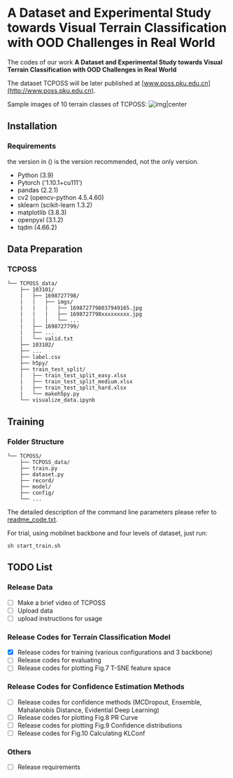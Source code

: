 # A Dataset and Experimental Study towards Visual Terrain Classification with OOD Challenges in Real World
The codes of our work **A Dataset and Experimental Study towards Visual Terrain Classification with OOD Challenges in Real World**

The dataset TCPOSS will be later published at [www.poss.pku.edu.cn](http://www.poss.pku.edu.cn).

Sample images of 10 terrain classes of TCPOSS:
![img|center](./img_exm/fig3.png)
## Installation

### Requirements

the version in () is the version recommended, not the only version.
- Python (3.9)
- Pytorch ('1.10.1+cu111')
- pandas (2.2.1)
- cv2 (opencv-python 4.5.4.60)
- sklearn (scikit-learn 1.3.2)
- matplotlib (3.8.3)
- openpyxl (3.1.2)
- tqdm (4.66.2)

## Data Preparation

### TCPOSS
```
└── TCPOSS_data/
    ├── 103101/ 
    |   ├── 1698727798/
    |   |   ├── imgs/
    |   |   |   ├── 1698727798037949165.jpg
    |   |   |   ├── 1698727798xxxxxxxxx.jpg
    |   |   |   └── ...
    |   ├── 1698727799/
    |   ├── ...
    |   └── valid.txt
    ├── 103102/
    ├── ...
    ├── label.csv
    ├── h5py/
    ├── train_test_split/
    |   ├── train_test_split_easy.xlsx
    |   ├── train_test_split_medium.xlsx
    |   ├── train_test_split_hard.xlsx  
    |   └── makeh5py.py
    └── visualize_data.ipynb
```

## Training

### Folder Structure
```
└── TCPOSS/
    ├── TCPOSS_data/
    ├── train.py
    ├── dataset.py
    ├── record/
    ├── model/
    ├── config/
    └── ...
```

The detailed description of the command line parameters please refer to [readme_code.txt](./readme_code.txt).

For trial, using mobilnet backbone and four levels of dataset, just run:

```
sh start_train.sh
```

## TODO List
### Release Data
- [ ] Make a brief video of TCPOSS
- [ ] Upload data 
- [ ] upload instructions for usage

### Release Codes for Terrain Classification Model
- [x] Release codes for training (various configurations and 3 backbone)
- [ ] Release codes for evaluating
- [ ] Release codes for plotting Fig.7 T-SNE feature space

### Release Codes for Confidence Estimation Methods
- [ ] Release codes for confidence methods (MCDropout, Ensemble, Mahalanobis Distance, Evidential Deep Learning)
- [ ] Release codes for plotting Fig.8 PR Curve
- [ ] Release codes for plotting Fig.9 Confidence distributions
- [ ] Release codes for Fig.10 Calculating KLConf

### Others
- [ ] Release requirements
